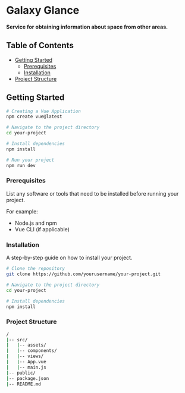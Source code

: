 # Galaxy Glance

**Service for obtaining information about space from other areas.**

## Table of Contents

- [Getting Started](#getting-started)
  - [Prerequisites](#prerequisites)
  - [Installation](#installation)
- [Project Structure](#project-structure)


## Getting Started

```bash
# Creating a Vue Application
npm create vue@latest

# Navigate to the project directory
cd your-project

# Install dependencies
npm install

# Run your project
npm run dev
```
### Prerequisites

List any software or tools that need to be installed before running your project.

For example:
- Node.js and npm
- Vue CLI (if applicable)

### Installation

A step-by-step guide on how to install your project.

```bash
# Clone the repository
git clone https://github.com/yourusername/your-project.git

# Navigate to the project directory
cd your-project

# Install dependencies
npm install

```

### Project Structure
```bash
/
|-- src/
|   |-- assets/
|   |-- components/
|   |-- views/
|   |-- App.vue
|   |-- main.js
|-- public/
|-- package.json
|-- README.md
```

